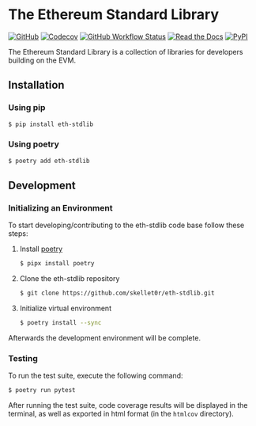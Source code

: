 # The Ethereum Standard Library

[![GitHub](https://img.shields.io/github/license/skellet0r/eth-stdlib)](https://github.com/skellet0r/eth-stdlib/blob/master/COPYING)
[![Codecov](https://img.shields.io/codecov/c/github/skellet0r/eth-stdlib)](https://app.codecov.io/gh/skellet0r/eth-stdlib)
[![GitHub Workflow Status](https://img.shields.io/github/workflow/status/skellet0r/eth-stdlib/test?label=test%20suite)](https://github.com/skellet0r/eth-stdlib/actions/workflows/test.yaml)
[![Read the Docs](https://img.shields.io/readthedocs/eth-stdlib)](https://eth-stdlib.readthedocs.io/en/latest/)
[![PyPI](https://img.shields.io/pypi/v/eth-stdlib)](https://pypi.org/project/eth-stdlib/)

The Ethereum Standard Library is a collection of libraries for developers building on the EVM.

## Installation

### Using pip

```bash
$ pip install eth-stdlib
```

### Using poetry

```bash
$ poetry add eth-stdlib
```

## Development

### Initializing an Environment

To start developing/contributing to the eth-stdlib code base follow these steps:

1. Install [poetry](https://python-poetry.org/)

   ```bash
   $ pipx install poetry
   ```

2. Clone the eth-stdlib repository

   ```bash
   $ git clone https://github.com/skellet0r/eth-stdlib.git
   ```

3. Initialize virtual environment

   ```bash
   $ poetry install --sync
   ```

Afterwards the development environment will be complete.

### Testing

To run the test suite, execute the following command:

```bash
$ poetry run pytest
```

After running the test suite, code coverage results will be displayed in the terminal, as well as exported in html format (in the `htmlcov` directory).
